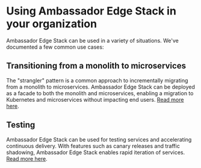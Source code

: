 # Using Ambassador Edge Stack in your organization

Ambassador Edge Stack can be used in a variety of situations. We've documented a few common use cases:

## Transitioning from a monolith to microservices

The "strangler" pattern is a common approach to incrementally migrating from a monolith to microservices. Ambassador Edge Stack can be deployed as a facade to both the monolith and microservices, enabling a migration to Kubernetes and microservices without impacting end users. [Read more here](https://blog.getambassador.io/using-api-gateways-to-facilitate-your-transition-from-monolith-to-microservices-5e630da24717).

## Testing

Ambassador Edge Stack can be used for testing services and accelerating continuous delivery. With features such as canary releases and traffic shadowing, Ambassador Edge Stack enables rapid iteration of services. [Read more here](https://blog.getambassador.io/next-level-testing-with-an-api-gateway-and-continuous-delivery-9cbb9c4564b5).
